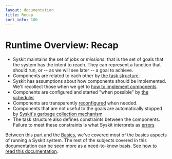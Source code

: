 ```yaml
---
layout: documentation
title: Recap
sort_info: 100
---
```


# Runtime Overview: Recap

- Syskit maintains the set of _jobs_ or _missions_, that is the set of goals
  that the system has the intent to reach. They can represent a function that
  should run, or -- as we will see later -- a goal to achieve.
- Components are related to each other by [the task
  structure](task_structure.html).
- Syskit has assumptions about how components should be implemented. We'll
  recollect those when we get to [how to implement
  components](component_implementation.html)
- Components are configured and started "when possible" by [the
  scheduler](event_loop.html#scheduling)
- Components are transparently [reconfigured](event_loop.html#reconfiguration)
  when needed.
- Components that are not useful to the goals are automatically stopped by
  [Syskit's garbage collection mechanism](event_loop.html#garbage_collection)
- The task structure also defines constraints between the components. Failure to
  meet these constraints is what Syskit interprets as [errors](exceptions.html)

Between this part and the [Basics](../syskit_basics), we've covered most of the basics
aspects of running a Syskit system. The rest of the subjects covered in this documentation
can be seen more as a need-to-know basis. See [how to read this documentation](../index.html#how_to_read).

